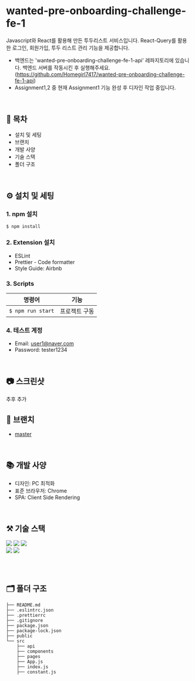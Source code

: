#  wanted-pre-onboarding-challenge-fe-1
Javascript와 React를 활용해 만든 투두리스트 서비스입니다.
React-Query를 활용한 로그인, 회원가입, 투두 리스트 관리 기능을 제공합니다.


- 백엔드는 'wanted-pre-onboarding-challenge-fe-1-api' 레파지토리에 있습니다. 백엔드 서버를 작동시킨 후 실행해주세요. 
(https://github.com/Homegirl7417/wanted-pre-onboarding-challenge-fe-1-api)
- Assignment1,2 중 현재 Assignment1 기능 완성 후 디자인 작업 중입니다.


<br/>

## 🚩 목차
- 설치 및 세팅
- 브랜치
- 개발 사양
- 기술 스택
- 폴더 구조

<br/>

## ⚙️ 설치 및 세팅
### 1. npm 설치
``` shell
$ npm install
```

### 2. Extension 설치
- ESLint
- Prettier - Code formatter
- Style Guide: Airbnb

### 3. Scripts
| 명령어  | 기능  |
|---|---|
| ```$ npm run start``` | 프로젝트 구동 |

### 4. 테스트 계정
- Email: user1@naver.com
- Password: tester1234

<br/>

## 📷 스크린샷
추후 추가

## 🌲 브랜치
- [master](https://github.com/Homegirl7417/wanted-pre-onboarding-challenge-fe-1)

<br/>

## 📚 개발 사양
- 디자인: PC 최적화
- 표준 브라우저: Chrome
- SPA: Client Side Rendering


<br/>

## ⚒ 기술 스택
<img src="https://img.shields.io/badge/HTML5-E34F26?style=for-the-badge&logo=html5&logoColor=white"/> <img src="https://img.shields.io/badge/JavaScript-F7DF1E?style=for-the-badge&logo=javascript&logoColor=black"/> <img src="https://img.shields.io/badge/React-20232A?style=for-the-badge&logo=react&logoColor=61DAF"/>
<br/>
<img src="https://img.shields.io/badge/React_Router-CA4245?style=for-the-badge&logo=react-router&logoColor=white"/>
<img src="https://img.shields.io/badge/styled--components-DB7093?style=for-the-badge&logo=styled-components&logoColor=white"/>

<br/>
<br/>

## 🗂 폴더 구조

``` shell
├── README.md
├── .eslintrc.json
├── .prettierrc
├── .gitignore
├── package.json
├── package-lock.json
├── public
└── src
    ├── api
    ├── components
    ├── pages
    ├── App.js
    ├── index.js
    ├── constant.js
